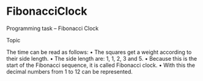 # FibonacciClock

Programming task – Fibonacci Clock

Topic

The time can be read as follows:
• The squares get a weight according to their side length.
• The side length are: 1, 1, 2, 3 and 5.
• Because this is the start of the Fibonacci sequence, it is called Fibonacci clock.
• With this the decimal numbers from 1 to 12 can be represented. 
